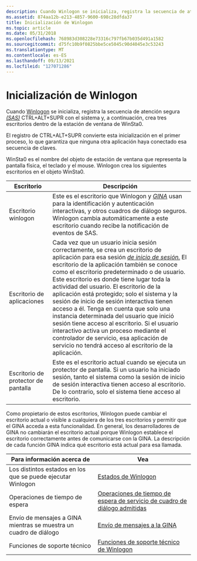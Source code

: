 ```yaml
---
description: Cuando Winlogon se inicializa, registra la secuencia de atención segura (SAS) CTRL+ALT+SUPR con el sistema y, a continuación, crea tres escritorios dentro de la estación de ventana de WinSta0.
ms.assetid: 874aa12b-e213-4857-9600-698c28dfda37
title: Inicialización de Winlogon
ms.topic: article
ms.date: 05/31/2018
ms.openlocfilehash: 768983d308228e73316c797fb67b035d491a1582
ms.sourcegitcommit: d75fc10b9f0825bbe5ce5045c90d4045e3c53243
ms.translationtype: MT
ms.contentlocale: es-ES
ms.lasthandoff: 09/13/2021
ms.locfileid: "127071286"
---
```

# <a name="initializing-winlogon"></a>Inicialización de Winlogon

Cuando [Winlogon](winlogon.md) se inicializa, registra la secuencia de atención segura [*(SAS)*](../secgloss/s-gly.md) CTRL+ALT+SUPR con el sistema y, a continuación, crea tres escritorios dentro de la estación de ventana de WinSta0.

El registro de CTRL+ALT+SUPR convierte esta inicialización en el primer proceso, lo que garantiza que ninguna otra aplicación haya conectado esa secuencia de claves.

WinSta0 es el nombre del objeto de estación de ventana que representa la pantalla física, el teclado y el mouse. Winlogon crea los siguientes escritorios en el objeto WinSta0.



| Escritorio              | Descripción                                                                                                                                                                                                                                                                                                                                                                                                                                                                                                                                                                                                                                                  |
|----------------------|--------------------------------------------------------------------------------------------------------------------------------------------------------------------------------------------------------------------------------------------------------------------------------------------------------------------------------------------------------------------------------------------------------------------------------------------------------------------------------------------------------------------------------------------------------------------------------------------------------------------------------------------------------------|
| Escritorio winlogon     | Este es el escritorio que Winlogon y [*GINA*](../secgloss/g-gly.md) usan para la identificación y autenticación interactivas, y otros cuadros de diálogo seguros. Winlogon cambia automáticamente a este escritorio cuando recibe la notificación de eventos de SAS.                                                                                                                                                                                                                                                                                                                                                                          |
| Escritorio de aplicaciones  | Cada vez que un usuario inicia sesión correctamente, se crea un escritorio de aplicación para esa sesión [*de inicio de sesión.*](../secgloss/l-gly.md) El escritorio de la aplicación también se conoce como el escritorio predeterminado o de usuario. Este escritorio es donde tiene lugar toda la actividad del usuario. El escritorio de la aplicación está protegido; solo el sistema y la sesión de inicio de sesión interactiva tienen acceso a él. Tenga en cuenta que solo una instancia determinada del usuario que inició sesión tiene acceso al escritorio. Si el usuario interactivo activa un proceso mediante el controlador de servicio, esa aplicación de servicio no tendrá acceso al escritorio de la aplicación. |
| Escritorio de protector de pantalla | Este es el escritorio actual cuando se ejecuta un protector de pantalla. Si un usuario ha iniciado sesión, tanto el sistema como la sesión de inicio de sesión interactiva tienen acceso al escritorio. De lo contrario, solo el sistema tiene acceso al escritorio.                                                                                                                                                                                                                                                                                                                                                                                                                                      |



 

Como propietario de estos escritorios, Winlogon puede cambiar el escritorio actual o visible a cualquiera de los tres escritorios y permitir que el GINA acceda a esta funcionalidad. En general, los desarrolladores de GINA no cambiarán el escritorio actual porque Winlogon establece el escritorio correctamente antes de comunicarse con la GINA. La descripción de cada función GINA indica qué escritorio está actual para esa llamada.



| Para información acerca de                                    | Vea                                                                                                      |
|----------------------------------------------------------|----------------------------------------------------------------------------------------------------------|
| Los distintos estados en los que se puede ejecutar Winlogon           | [Estados de Winlogon](winlogon-states.md)                                                                   |
| Operaciones de tiempo de espera                                      | [Operaciones de tiempo de espera de servicio de cuadro de diálogo admitidas](supported-dialog-box-service-time-out-operations.md) |
| Envío de mensajes a GINA mientras se muestra un cuadro de diálogo | [Envío de mensajes a la GINA](sending-messages-to-the-gina.md)                                         |
| Funciones de soporte técnico                                        | [Funciones de soporte técnico de Winlogon](authentication-functions.md)                    |



 

 

 
